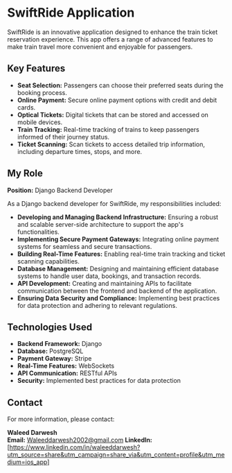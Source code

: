 # SwiftRide Application

SwiftRide is an innovative application designed to enhance the train ticket reservation experience. This app offers a range of advanced features to make train travel more convenient and enjoyable for passengers.

## Key Features

- **Seat Selection:** Passengers can choose their preferred seats during the booking process.
- **Online Payment:** Secure online payment options with credit and debit cards.
- **Optical Tickets:** Digital tickets that can be stored and accessed on mobile devices.
- **Train Tracking:** Real-time tracking of trains to keep passengers informed of their journey status.
- **Ticket Scanning:** Scan tickets to access detailed trip information, including departure times, stops, and more.

## My Role

**Position:** Django Backend Developer

As a Django backend developer for SwiftRide, my responsibilities included:

- **Developing and Managing Backend Infrastructure:** Ensuring a robust and scalable server-side architecture to support the app's functionalities.
- **Implementing Secure Payment Gateways:** Integrating online payment systems for seamless and secure transactions.
- **Building Real-Time Features:** Enabling real-time train tracking and ticket scanning capabilities.
- **Database Management:** Designing and maintaining efficient database systems to handle user data, bookings, and transaction records.
- **API Development:** Creating and maintaining APIs to facilitate communication between the frontend and backend of the application.
- **Ensuring Data Security and Compliance:** Implementing best practices for data protection and adhering to relevant regulations.

## Technologies Used

- **Backend Framework:** Django
- **Database:** PostgreSQL
- **Payment Gateway:** Stripe
- **Real-Time Features:** WebSockets
- **API Communication:** RESTful APIs
- **Security:** Implemented best practices for data protection

## Contact

For more information, please contact:

**Waleed Darwesh**  
**Email:** Waleeddarwesh2002@gmail.com 
**LinkedIn:** [https://www.linkedin.com/in/waleeddarwesh?utm_source=share&utm_campaign=share_via&utm_content=profile&utm_medium=ios_app]

